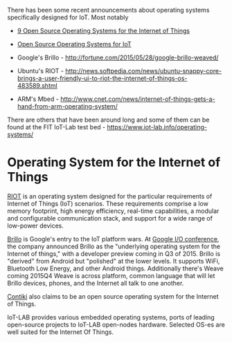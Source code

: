 There has been some recent announcements about operating systems specifically designed for IoT.
Most notably

* [9 Open Source Operating Systems for the Internet of Things](http://www.datamation.com/mobile-wireless/slideshows/9-open-source-operating-systems-for-the-internet-of-things.html)
* [Open Source Operating Systems for IoT](https://www.linux.com/news/open-source-operating-systems-iot)

* Google's Brillo - http://fortune.com/2015/05/28/google-brillo-weaved/
* Ubuntu's RIOT - http://news.softpedia.com/news/ubuntu-snappy-core-brings-a-user-friendly-ui-to-riot-the-internet-of-things-os-483589.shtml
* ARM's Mbed - http://www.cnet.com/news/internet-of-things-gets-a-hand-from-arm-operating-system/

There are others that have been around long and
some of them can be found at the FIT IoT-Lab test bed - https://www.iot-lab.info/operating-systems/

# Operating System for the Internet of Things
[RIOT][01] is an operating system designed for the particular requirements
of Internet of Things (IoT) scenarios. These requirements comprise a low memory footprint,
high energy efficiency, real-time capabilities, a modular and configurable communication stack,
and support for a wide range of low-power devices.

[Brillo][03] is Google's entry to the IoT platform wars.
At [Google I/O conference][02], the company announced Brillo as the
"underlying operating system for the Internet of things,"
with a developer preview coming in Q3 of 2015.
Brillo is "derived" from Android but "polished" at the lower levels.
It supports WiFi, Bluetooth Low Energy, and other Android things.
Additionally there's Weave coming 2015Q4
Weave is across platform, common language that will let
Brillo devices, phones, and the Internet all talk to one another.

[Contiki][04] also claims to be an open source operating system for the Internet of Things.

IoT-LAB provides various embedded operating systems,
ports of leading open-source projects to IoT-LAB open-nodes hardware. Selected OS-es are well suited for the Internet Of Things.


[01]:http://www.riot-os.org/
[02]:http://www.theverge.com/2015/5/28/8677119/google-project-brillo-iot-google-io-2015
[03]:https://developers.google.com/brillo/
[04]:http://www.contiki-os.org/
